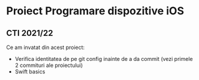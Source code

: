 # Proiect Programare dispozitive iOS
## CTI 2021/22

Ce am invatat din acest proiect:
* Verifica identitatea de pe git config inainte de a da commit (vezi primele 2 commituri ale proiectului)
* Swift basics
